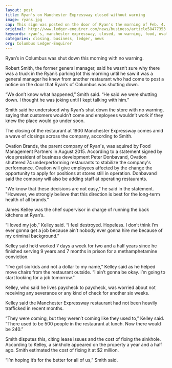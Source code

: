 ```yaml
---
layout: post
title: Ryan's on Manchester Expressway closed without warning
image: ryans.jpg
cap: This sign was posted on the door of Ryan's the morning of Feb. 4. The store was one of 74 that closed within parent company Ovation Brands. (Kyle Nazario)
original: http://www.ledger-enquirer.com/news/business/article58477353.html
keywords: ryan's, manchester expressway, closed, no warning, food, ovation brands
categories: closing, business, ledger, news
org: Columbus Ledger-Enquirer
---
```


Ryan’s in Columbus was shut down this morning with no warning.

<!--break-->

Robert Smith, the former general manager, said he wasn’t sure why there was a truck in the Ryan’s parking lot this morning until he saw it was a general manager he knew from another restaurant who had come to post a notice on the door that Ryan’s of Columbus was shutting down.

“We don’t know what happened,” Smith said. “He said we were shutting down. I thought he was joking until I kept talking with him.”

Smith said he understood why Ryan’s shut down the store with no warning, saying that customers wouldn’t come and employees wouldn’t work if they knew the place would go under soon.

The closing of the restaurant at 1900 Manchester Expressway comes amid a wave of closings across the company, according to Smith.

Ovation Brands, the parent company of Ryan's, was aquired by Food Management Partners in August 2015. According to a statement signed by vice president of business development Peter Donbavand, Ovation shuttered 74 underperforming restaurants to stabilize the company's performance. Ovation will give employees affected by the change the opportunity to apply for positions at stores still in operation. Donbavand said the company will also be adding staff at operating restaurants.

"We know that these decisions are not easy," he said in the statement. "However, we strongly believe that this direction is best for the long-term health of all brands."

James Kelley was the chef supervisor in charge of running the back kitchens at Ryan’s.

“I loved my job,” Kelley said. “I feel destroyed. Hopeless. I don’t think I’m ever gonna get a job because ain’t nobody ever gonna hire me because of my criminal background.”

Kelley said he’d worked 7 days a week for two and a half years since he finished serving 9 years and 7 months in prison for a methamphetamine conviction.

“I’ve got six kids and not a dollar to my name,” Kelley said as he helped move chairs from the restaurant outside. “I ain’t gonna be okay. I’m going to start looking for a job tomorrow.”

Kelley, who said he lives paycheck to paycheck, was worried about not receiving any severance or any kind of check for another six weeks.

Kelley said the Manchester Expressway restaurant had not been heavily trafficked in recent months.

“They were coming, but they weren’t coming like they used to,” Kelley said. “There used to be 500 people in the restaurant at lunch. Now there would be 240.”

Smith disputes this, citing lease issues and the cost of fixing the sinkhole. According to Kelley, a sinkhole appeared on the property a year and a half ago. Smith estimated the cost of fixing it at $2 million.

“I’m hoping it’s for the better for all of us,” Smith said.